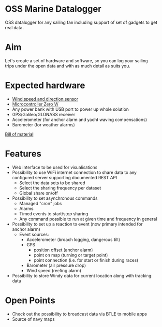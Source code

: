 # OSS Marine Datalogger
OSS datalogger for any sailing fan including support of set of gadgets to get real data.

# Aim
Let's create a set of hardware and software, so you can log your sailing trips under the open data and with as much detail as suits you.

# Expected hardware
- [Wind speed and direction sensor](wind_measurement.md)
- [Microcontroller Zero W](microcontroller.md)
- Any power bank with USB port to power up whole solution
- GPS/Galileo/GLONASS receiver
- Accelerometer (for anchor alarm and yacht waving compensations)
- Barometer (for weather alarms)

[Bill of material](bom.md)

# Features
- Web interface to be used for visualisations
- Possibility to use WiFi internet connection to share data to any configured server supporting documented REST API
  - Select the data sets to be shared
  - Select the sharing frequency per dataset
  - Global share on/off
- Possibility to set asynchronous commands
  - Managed "cron" jobs
  - Alarms
  - Timed events to start/stop sharing
  - Any command possible to run at given time and frequency in general
- Possibility to set up a reaction to event (now primary intended for anchor alarm)
  - Event sources:
    - Accelerometer (broach logging, dangerous tilt)
    - GPS
      - position offset (anchor alarm)
      - point on map (turning or target point)
      - point connection (i.e. for start or finish during races)
    - Barometer (air pressure drop)
    - Wind speed (reefing alarm)
- Possibility to store Windy data for current location along with tracking data

# Open Points
- Check out the possibility to broadcast data via BTLE to mobile apps
- Source of navy maps
